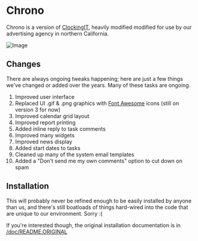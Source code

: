 Chrono
=============
Chrono is a version of [ClockingIT](http://www.clockingit.com/), heavily modified modified for use by our advertising agency in northern California.

![Image](http://emrl.co/assets/img/chrono.jpg)

Changes
--------
There are always ongoing tweaks happening; here are just a few things we've changed or added over the years. Many of these tasks are ongoing.

1. Improved user interface
2. Replaced UI .gif & .png graphics with [Font Awesome](http://fortawesome.github.io/Font-Awesome/3.2.1/) icons (still on version 3 for now)
3. Improved calendar grid layout
4. Improved report printing
5. Added inline reply to task comments
6. Improved many widgets
7. Improved news display
8. Added start dates to tasks
9. Cleaned up many of the system email templates
10. Added a "Don't send me my own comments" option to cut down on spam

Installation
--------
This will probably never be refined enough to be easily installed by anyone than us, and there's still boatloads of things hard-wired into the code that are unique to our environment. Sorry :(

If you're interested though, the original installation documentation is in [/doc/README.ORIGINAL](https://github.com/EMRL/chrono/blob/master/doc/README.ORIGINAL)
